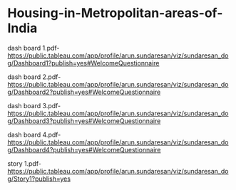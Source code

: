 # Housing-in-Metropolitan-areas-of-India

dash board 1.pdf-https://public.tableau.com/app/profile/arun.sundaresan/viz/sundaresan_dog/Dashboard1?publish=yes#WelcomeQuestionnaire

dash board 2.pdf-https://public.tableau.com/app/profile/arun.sundaresan/viz/sundaresan_dog/Dashboard2?publish=yes#WelcomeQuestionnaire

dash board 3.pdf-https://public.tableau.com/app/profile/arun.sundaresan/viz/sundaresan_dog/Dashboard3?publish=yes#WelcomeQuestionnaire

dash board 4.pdf-https://public.tableau.com/app/profile/arun.sundaresan/viz/sundaresan_dog/Dashboard4?publish=yes#WelcomeQuestionnaire

story 1.pdf-https://public.tableau.com/app/profile/arun.sundaresan/viz/sundaresan_dog/Story1?publish=yes
